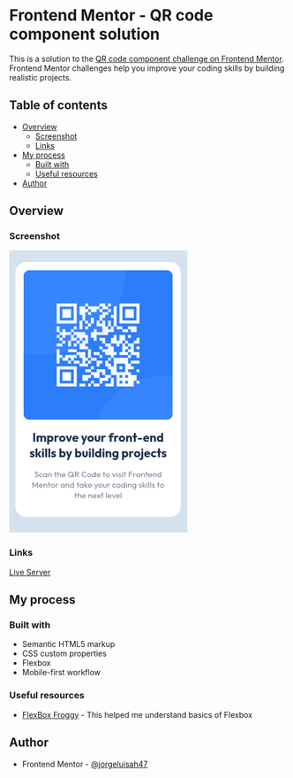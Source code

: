 # Frontend Mentor - QR code component solution

This is a solution to the [QR code component challenge on Frontend Mentor](https://www.frontendmentor.io/challenges/qr-code-component-iux_sIO_H). Frontend Mentor challenges help you improve your coding skills by building realistic projects. 

## Table of contents

- [Overview](#overview)
  - [Screenshot](#screenshot)
  - [Links](#links)
- [My process](#my-process)
  - [Built with](#built-with)
  - [Useful resources](#useful-resources)
- [Author](#author)

## Overview

### Screenshot

![](./images/screenshots/screenshot.png)

### Links

[Live Server](https://qr-code-component-jlah47.netlify.app/)

## My process

### Built with

- Semantic HTML5 markup
- CSS custom properties
- Flexbox
- Mobile-first workflow

### Useful resources

- [FlexBox Froggy](https://flexboxfroggy.com/) - This helped me understand basics of Flexbox

## Author

- Frontend Mentor - [@jorgeluisah47](https://www.frontendmentor.io/profile/jorgeluisah47)
